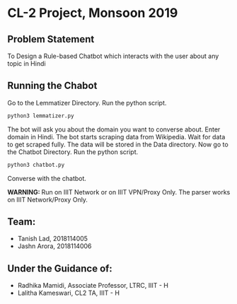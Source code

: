 
# CL-2 Project, Monsoon 2019

## Problem Statement
To Design a Rule-based Chatbot which interacts with the user about any topic in Hindi

## Running the Chabot

Go to the Lemmatizer Directory. Run the python script.

```python
python3 lemmatizer.py
```
The bot will ask you about the domain you want to converse about. Enter domain in Hindi.
The bot starts scraping data from Wikipedia. Wait for data to get scraped fully.
The data will be stored in the Data directory.
Now go to the Chatbot Directory. Run the python script.

```python
python3 chatbot.py
```
Converse with the chatbot.

<b> WARNING: </b> Run on IIIT Network or on IIIT VPN/Proxy Only. The parser works on IIIT Network/Proxy Only.


## Team:
<ul>
    <li > Tanish Lad, 2018114005 </li>
    <li > Jashn Arora, 2018114006 </li>
</ul>

## Under the Guidance of:
<ul>
    <li > Radhika Mamidi, Associate Professor, LTRC, IIIT - H </li>
    <li > Lalitha Kameswari, CL2 TA, IIIT - H </li>
</ul>
